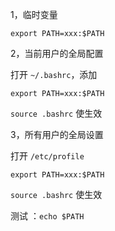 1，临时变量

`export PATH=xxx:$PATH`

2，当前用户的全局配置

打开 `~/.bashrc`，添加

```
export PATH=xxx:$PATH
```

`source .bashrc` 使生效

3，所有用户的全局设置

打开 `/etc/profile`

```
export PATH=xxx:$PATH
```

`source .bashrc` 使生效





测试 ：`echo $PATH`

